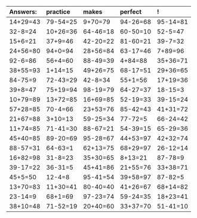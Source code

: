 | Answers: | practice | makes | perfect | ! |
| :--- | :--- | :--- | :--- | :--- |
| 14+29=43 | 79-54=25 | 9+70=79 | 94-26=68 | 95-14=81 | 
| 32-8=24 | 10+26=36 | 64-46=18 | 60-50=10 | 52-5=47 | 
| 15+6=21 | 37+9=46 | 42-20=22 | 81-60=21 | 39-7=32 | 
| 24+56=80 | 94+0=94 | 28+56=84 | 63-17=46 | 7+89=96 | 
| 92-6=86 | 56+4=60 | 88-49=39 | 4+84=88 | 35+36=71 | 
| 38+55=93 | 1+14=15 | 49+26=75 | 68-17=51 | 29+36=65 | 
| 84-75=9 | 72-43=29 | 42-8=34 | 55+1=56 | 17+19=36 | 
| 39+8=47 | 75+19=94 | 98-19=79 | 64-27=37 | 18-15=3 | 
| 10+79=89 | 13+72=85 | 16+69=85 | 52-19=33 | 39-15=24 | 
| 57+28=85 | 70-4=66 | 23+53=76 | 85-42=43 | 41+31=72 | 
| 21+67=88 | 3+10=13 | 59-25=34 | 77-72=5 | 66-24=42 | 
| 11+74=85 | 71-41=30 | 88-67=21 | 54-39=15 | 65-29=36 | 
| 45+40=85 | 89-20=69 | 95-28=67 | 44+53=97 | 42+32=74 | 
| 88-57=31 | 64-63=1 | 62+13=75 | 68+29=97 | 26-12=14 | 
| 16+82=98 | 31-8=23 | 35+30=65 | 8+13=21 | 87-78=9 | 
| 39-17=22 | 36-31=5 | 45+41=86 | 21+55=76 | 33+38=71 | 
| 45+5=50 | 12-4=8 | 95-41=54 | 39+58=97 | 87-82=5 | 
| 13+70=83 | 11+30=41 | 80-40=40 | 41+26=67 | 68+14=82 | 
| 23-14=9 | 68+1=69 | 97-23=74 | 59-24=35 | 18+23=41 | 
| 38+10=48 | 71-52=19 | 20+40=60 | 33+37=70 | 51-41=10 | 
